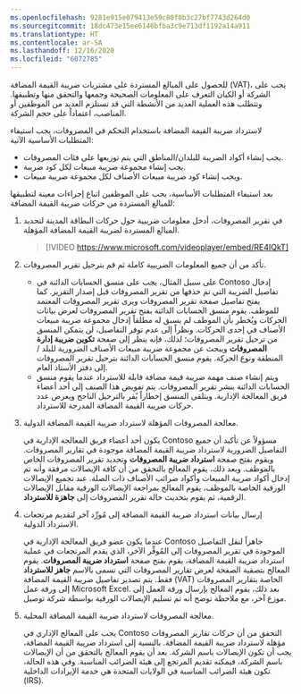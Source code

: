 ```yaml
---
ms.openlocfilehash: 9281e915e079413e59c80f0b3c27bf7743d264d0
ms.sourcegitcommit: 18dc473e15ee6146bfba3c9e713df1192a14a911
ms.translationtype: HT
ms.contentlocale: ar-SA
ms.lasthandoff: 12/16/2020
ms.locfileid: "6072785"
---
```

للحصول على المبالغ المستردة على مشتريات ضريبة القيمة المضافة (VAT)، يجب على الشركة أو الكيان التعرف على المعلومات الصحيحة وجمعها والتحقق منها وتطبيقها. وتتطلب هذه العملية العديد من الأنشطة التي قد تستلزم العديد من الموظفين أو المناصب، اعتماداً على حجم الشركة.

لاسترداد ضريبة القيمة المضافة باستخدام التحكم في المصروفات، يجب استيفاء المتطلبات الأساسية الآتية:
- يجب إنشاء أكواد الضريبة للبلدان/المناطق التي يتم توزيعها على فئات المصروفات.
- يجب إنشاء مجموعة ضريبة مبيعات لكل كود ضريبة.
- ويجب إنشاء كود ضريبة مبيعات الأصناف لكل مجموعة ضريبة مبيعات.

بعد استيفاء المتطلبات الأساسية، يجب على الموظفين اتباع إجراءات معينة لتطبيقها للمبالغ المستردة من حركات ضريبة القيمة المضافة:

1.  في تقرير المصروفات، أدخل معلومات ضريبية حول حركات البطاقة المدينة لتحديد المبالغ المستردة لضريبة القيمة المضافة المؤهلة.
 
     > [!VIDEO https://www.microsoft.com/videoplayer/embed/RE4IQkT]

2.  تأكد من أن جميع المعلومات الضريبية كاملة ثم قم بترحيل تقرير المصروفات.

    - على سبيل المثال، يجب على منسق الحسابات الدائنة في Contoso إدخال تفاصيل الضريبة التي تم حذفها من تقرير المصروفات قبل إصدار التقرير. كما يفتح تفاصيل صفحة تقرير المصروفات ويرى تقرير المصروفات المعتمد للموظف. يقوم منسق الحسابات الدائنة بفتح تقرير المصروفات لعرض بيانات الحركات ويُخطر بأن الموظف لم يسبق له مطلقاً إدخال مجموعة ضريبة مبيعات الأصناف في إحدى الحركات. ونظراً إلى عدم توفر التفاصيل، لن يتمكن المنسق من ترحيل تقرير المصروفات؛ لذلك، فإنه ينظر إلى صفحة **تكوين ضريبة إدارة المصروفات** ويبحث عن مجموعة ضريبة مبيعات الأصناف الضرورية للبلد / المنطقة ونوع الحركة. يقوم منسق الحسابات الدائنة بترحيل تقرير المصروفات إلى دفتر الأستاذ العام. 
    - ويتم إنشاء صنف مهمة ضريبة قيمة مضافة قابلة للاسترداد عندما يقوم منسق الحسابات الدائنة بنشر تقرير المصروفات. يتم تفويض هذا الصنف إلى أحد أعضاء فريق المعالجة الإدارية. ويتلقى المنسق إخطاراً يُقر بالترحيل الناجح ويعرض عدد حركات ضريبة القيمة المضافة المدرجة للاسترداد.

3.  معالجة المصروفات المؤهلة لاسترداد ضريبة القيمة المضافة الدولية.

    يكون أحد أعضاء فريق المعالجة الإدارية في Contoso مسؤولاً عن تأكيد أن جميع التفاصيل الضرورية لاسترداد ضريبة القيمة المضافة موجودة في تقارير المصروفات. ويقوم بفتح صفحة **استرداد ضريبة المصروفات** وتحديد تقرير المصروفات الخاص بالموظف. وبعد ذلك، يقوم المعالج بالتحقق من أن كافة الإيصالات مرفقة وأنه تم إدخال أكواد ضريبة المبيعات وأكواد ضرائب الأصناف ذات الصلة. عند تجميع الإيصالات الورقية الخاصة بالموظف، يقوم المعالج بمراجعة الإيصالات الورقية مقابل الإيصالات الرقمية، ثم يقوم بتحديث حالة تقرير المصروفات إلى **جاهزة للاسترداد**.

4.  إرسال بيانات استرداد ضريبة القيمة المضافة إلى مُورِّد آخر لتقديم مرتجعات الاسترداد الدولية.

    عندما يكون عضو فريق المعالجة الإدارية في Contoso جاهزاً لنقل التفاصيل الموجودة في تقرير المصروفات إلى المُوفِّر الآخر، الذي يقدم المرتجعات في عملية استرداد ضريبة القيمة المضافة، يقوم بفتح صفحة **استرداد ضريبة المصروفات**. يقوم المعالج بتصفية الصفحة لعرض تقارير المصروفات التي تسمى بالاسم **جاهز للاسترداد** فقط. يتم تصدير تفاصيل ضريبة القيمة المضافة (VAT) الخاصة بتقارير المصروفات إلى ورقة عمل Microsoft Excel. بعد ذلك، يقوم المعالج بإرسال ورقة العمل إلى موزع آخر، مع ملاحظة توضح أنه تم تسليم الإيصالات الورقية بواسطة شركة توصيل.
    

5.  معالجة المصروفات لاسترداد ضريبة القيمة المضافة المحلية.

    يجب على المعالج الإداري في Contoso التحقق من أن حركات تقارير المصروفات مؤهلة لاسترداد ضريبة القيمة المضافة. بالنسبة إلى استرداد ضريبة القيمة المضافة، يجب أن تكون الإيصالات باسم الشركة. بعد أن يقوم المعالج بالتحقق من أن الإيصالات باسم الشركة، فيمكنه تقديم المرتجع إلى هيئة الضرائب المناسبة. وفي هذه الحالة، تكون هيئة الضرائب المناسبة في الولايات المتحدة هي خدمة الإيرادات الداخلية (IRS).


